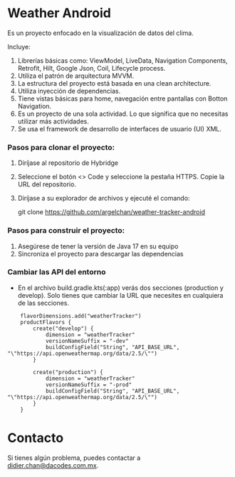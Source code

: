 # Weather Android 

Es un proyecto enfocado en la visualización de datos del clima. 

Incluye:

1. Librerías básicas como: ViewModel, LiveData, Navigation Components, Retrofit, Hilt, Google Json, Coil, Lifecycle process.
2. Utiliza el patrón de arquitectura MVVM.
3. La estructura del proyecto está basada en una clean architecture.
4. Utiliza inyección de dependencias.
5. Tiene vistas básicas para home, navegación entre pantallas con Botton Navigation.
6. Es un proyecto de una sola actividad. Lo que significa que no necesitas utilizar más actividades.
7. Se usa el framework de desarrollo de interfaces de usuario (UI) XML.

### Pasos para clonar el proyecto:

1. Diríjase al repositorio de Hybridge
3. Seleccione el botón <> Code y seleccione la pestaña HTTPS. Copie la URL del repositorio.
4. Diríjase a su explorador de archivos y ejecuté el comando:

   git clone https://github.com/argelchan/weather-tracker-android


### Pasos para construir el proyecto:

1. Asegúrese de tener la versión de Java 17 en su equipo
2. Sincroniza el proyecto para descargar las dependencias

### Cambiar las API del entorno

- En el archivo build.gradle.kts(:app) verás dos secciones (production y develop). Solo tienes que cambiar la URL que necesites en cualquiera de las secciones.

```
    flavorDimensions.add("weatherTracker")
    productFlavors {
        create("develop") {
            dimension = "weatherTracker"
            versionNameSuffix = "-dev"
            buildConfigField("String", "API_BASE_URL", "\"https://api.openweathermap.org/data/2.5/\"")
        }

        create("production") {
            dimension = "weatherTracker"
            versionNameSuffix = "-prod"
            buildConfigField("String", "API_BASE_URL", "\"https://api.openweathermap.org/data/2.5/\"")
        }
    }
```

# Contacto

Si tienes algún problema, puedes contactar a didier.chan@dacodes.com.mx.
